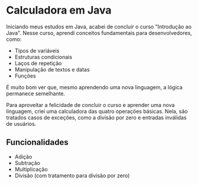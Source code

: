 # Calculadora em Java

Iniciando meus estudos em Java, acabei de concluir o curso "Introdução ao Java". Nesse curso, aprendi conceitos fundamentais para desenvolvedores, como:

- Tipos de variáveis
- Estruturas condicionais
- Laços de repetição
- Manipulação de textos e datas
- Funções

É muito bom ver que, mesmo aprendendo uma nova linguagem, a lógica permanece semelhante.

Para aproveitar a felicidade de concluir o curso e aprender uma nova linguagem, criei uma calculadora das quatro operações básicas. Nela, são tratados casos de exceções, como a divisão por zero e entradas inválidas de usuários.

## Funcionalidades

- Adição
- Subtração
- Multiplicação
- Divisão (com tratamento para divisão por zero)
